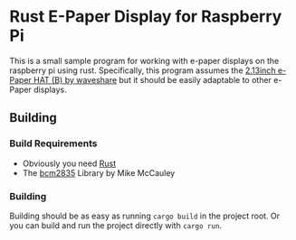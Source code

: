 # Rust E-Paper Display for Raspberry Pi

This is a small sample program for working with e-paper displays on the raspberry pi using rust.
Specifically, this program assumes the [2.13inch e-Paper HAT (B) by waveshare][1] but it should 
be easily adaptable to other e-Paper displays.

## Building

### Build Requirements
* Obviously you need [Rust][2]
* The [bcm2835][3] Library by Mike McCauley

### Building

Building should be as easy as running `cargo build` in the project root.
Or you can build and run the project directly with `cargo run`.

[1]: https://www.waveshare.com/wiki/2.13inch_e-Paper_HAT_(B)
[2]: https://www.rust-lang.org 
[3]: http://www.airspayce.com/mikem/bcm2835
